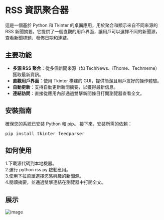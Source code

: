 # RSS 資訊聚合器

這是一個基於 Python 和 Tkinter 的桌面應用，用於聚合和顯示來自不同來源的 RSS 新聞摘要。它提供了一個直觀的用戶界面，讓用戶可以選擇不同的新聞源，查看新聞標題、發佈日期和連結。

## 主要功能

- **多源 RSS 聚合**：從多個新聞來源（如 TechNews、iThome、Techmeme）獲取最新資訊。
- **直觀用戶界面**：使用 Tkinter 構建的 GUI，提供簡潔且用戶友好的操作體驗。
- **自動更新**：支持自動更新新聞摘要，以獲得最新信息。
- **連結訪問**：直接從應用內部通過雙擊新聞條目打開瀏覽器查看全文。

## 安裝指南  

確保您的系統已安裝 Python 和 pip。 接下來，安裝所需的依賴：  

<pre>pip install tkinter feedparser</pre>


## 如何使用  

1.下載源代碼到本地機器。  
2.運行 python rss.py 啟動應用。  
3.使用下拉菜單選擇您感興趣的新聞源。  
4.閱讀摘要，並通過雙擊連結在瀏覽器中打開全文。  


## 展示 
![image](https://github.com/user-attachments/assets/1f049800-1737-49a4-82e8-7b9612457393)
